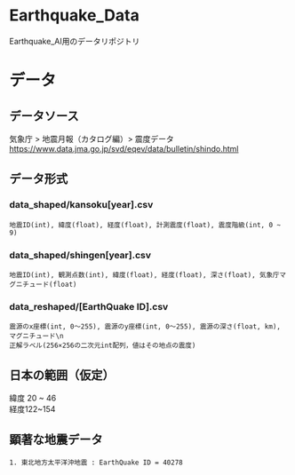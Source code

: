# Earthquake_Data
Earthquake_AI用のデータリポジトリ
# データ
## データソース
気象庁 > 地震月報（カタログ編）> 震度データ<br>
https://www.data.jma.go.jp/svd/eqev/data/bulletin/shindo.html
## データ形式
### data_shaped/kansoku[year].csv
```
地震ID(int), 緯度(float), 経度(float), 計測震度(float), 震度階級(int, 0 ~ 9)
```
### data_shaped/shingen[year].csv
```
地震ID(int), 観測点数(int), 緯度(float), 経度(float), 深さ(float), 気象庁マグニチュード(float)
```
### data_reshaped/[EarthQuake ID].csv
```
震源のx座標(int, 0〜255), 震源のy座標(int, 0〜255), 震源の深さ(float, km), マグニチュード\n
正解ラベル(256×256の二次元int配列，値はその地点の震度)
```
## 日本の範囲（仮定）
緯度 20 ~ 46<br>
経度122~154

## 顕著な地震データ
    1. 東北地方太平洋沖地震 : EarthQuake ID = 40278
